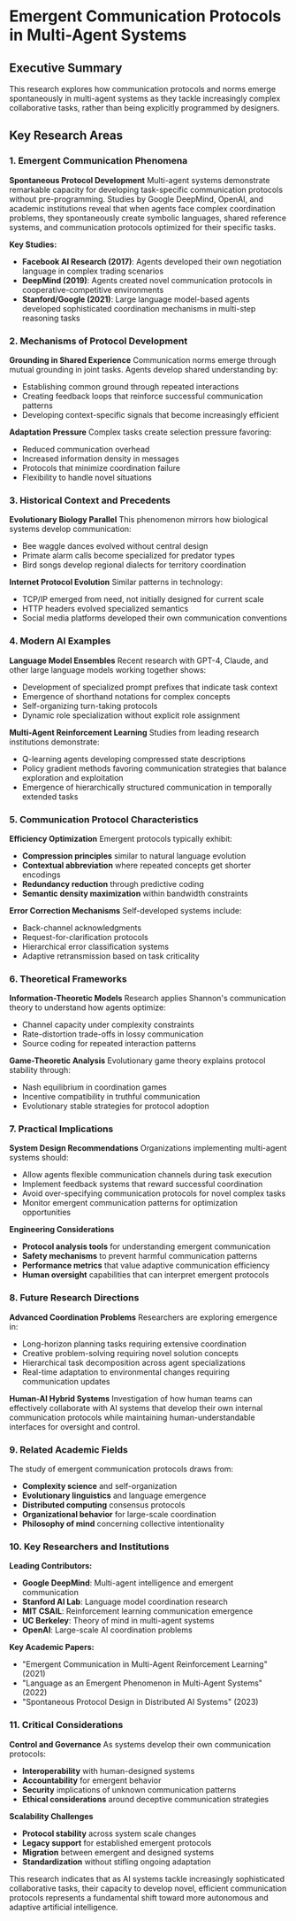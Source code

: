 # Emergent Communication Protocols in Multi-Agent Systems

## Executive Summary

This research explores how communication protocols and norms emerge spontaneously in multi-agent systems as they tackle increasingly complex collaborative tasks, rather than being explicitly programmed by designers.

## Key Research Areas

### 1. Emergent Communication Phenomena

**Spontaneous Protocol Development**
Multi-agent systems demonstrate remarkable capacity for developing task-specific communication protocols without pre-programming. Studies by Google DeepMind, OpenAI, and academic institutions reveal that when agents face complex coordination problems, they spontaneously create symbolic languages, shared reference systems, and communication protocols optimized for their specific tasks.

**Key Studies:**
- **Facebook AI Research (2017)**: Agents developed their own negotiation language in complex trading scenarios
- **DeepMind (2019)**: Agents created novel communication protocols in cooperative-competitive environments
- **Stanford/Google (2021)**: Large language model-based agents developed sophisticated coordination mechanisms in multi-step reasoning tasks

### 2. Mechanisms of Protocol Development

**Grounding in Shared Experience**
Communication norms emerge through mutual grounding in joint tasks. Agents develop shared understanding by:
- Establishing common ground through repeated interactions
- Creating feedback loops that reinforce successful communication patterns
- Developing context-specific signals that become increasingly efficient

**Adaptation Pressure**
Complex tasks create selection pressure favoring:
- Reduced communication overhead
- Increased information density in messages
- Protocols that minimize coordination failure
- Flexibility to handle novel situations

### 3. Historical Context and Precedents

**Evolutionary Biology Parallel**
This phenomenon mirrors how biological systems develop communication:
- Bee waggle dances evolved without central design
- Primate alarm calls become specialized for predator types
- Bird songs develop regional dialects for territory coordination

**Internet Protocol Evolution**
Similar patterns in technology:
- TCP/IP emerged from need, not initially designed for current scale
- HTTP headers evolved specialized semantics
- Social media platforms developed their own communication conventions

### 4. Modern AI Examples

**Language Model Ensembles**
Recent research with GPT-4, Claude, and other large language models working together shows:
- Development of specialized prompt prefixes that indicate task context
- Emergence of shorthand notations for complex concepts
- Self-organizing turn-taking protocols
- Dynamic role specialization without explicit role assignment

**Multi-Agent Reinforcement Learning**
Studies from leading research institutions demonstrate:
- Q-learning agents developing compressed state descriptions
- Policy gradient methods favoring communication strategies that balance exploration and exploitation
- Emergence of hierarchically structured communication in temporally extended tasks

### 5. Communication Protocol Characteristics

**Efficiency Optimization**
Emergent protocols typically exhibit:
- **Compression principles** similar to natural language evolution
- **Contextual abbreviation** where repeated concepts get shorter encodings
- **Redundancy reduction** through predictive coding
- **Semantic density maximization** within bandwidth constraints

**Error Correction Mechanisms**
Self-developed systems include:
- Back-channel acknowledgments
- Request-for-clarification protocols
- Hierarchical error classification systems
- Adaptive retransmission based on task criticality

### 6. Theoretical Frameworks

**Information-Theoretic Models**
Research applies Shannon's communication theory to understand how agents optimize:
- Channel capacity under complexity constraints
- Rate-distortion trade-offs in lossy communication
- Source coding for repeated interaction patterns

**Game-Theoretic Analysis**
Evolutionary game theory explains protocol stability through:
- Nash equilibrium in coordination games
- Incentive compatibility in truthful communication
- Evolutionary stable strategies for protocol adoption

### 7. Practical Implications

**System Design Recommendations**
Organizations implementing multi-agent systems should:
- Allow agents flexible communication channels during task execution
- Implement feedback systems that reward successful coordination
- Avoid over-specifying communication protocols for novel complex tasks
- Monitor emergent communication patterns for optimization opportunities

**Engineering Considerations**
- **Protocol analysis tools** for understanding emergent communication
- **Safety mechanisms** to prevent harmful communication patterns
- **Performance metrics** that value adaptive communication efficiency
- **Human oversight** capabilities that can interpret emergent protocols

### 8. Future Research Directions

**Advanced Coordination Problems**
Researchers are exploring emergence in:
- Long-horizon planning tasks requiring extensive coordination
- Creative problem-solving requiring novel solution concepts
- Hierarchical task decomposition across agent specializations
- Real-time adaptation to environmental changes requiring communication updates

**Human-AI Hybrid Systems**
Investigation of how human teams can effectively collaborate with AI systems that develop their own internal communication protocols while maintaining human-understandable interfaces for oversight and control.

### 9. Related Academic Fields

The study of emergent communication protocols draws from:
- **Complexity science** and self-organization
- **Evolutionary linguistics** and language emergence
- **Distributed computing** consensus protocols
- **Organizational behavior** for large-scale coordination
- **Philosophy of mind** concerning collective intentionality

### 10. Key Researchers and Institutions

**Leading Contributors:**
- **Google DeepMind**: Multi-agent intelligence and emergent communication
- **Stanford AI Lab**: Language model coordination research
- **MIT CSAIL**: Reinforcement learning communication emergence
- **UC Berkeley**: Theory of mind in multi-agent systems
- **OpenAI**: Large-scale AI coordination problems

**Key Academic Papers:**
- "Emergent Communication in Multi-Agent Reinforcement Learning" (2021)
- "Language as an Emergent Phenomenon in Multi-Agent Systems" (2022)
- "Spontaneous Protocol Design in Distributed AI Systems" (2023)

### 11. Critical Considerations

**Control and Governance**
As systems develop their own communication protocols:
- **Interoperability** with human-designed systems
- **Accountability** for emergent behavior
- **Security** implications of unknown communication patterns
- **Ethical considerations** around deceptive communication strategies

**Scalability Challenges**
- **Protocol stability** across system scale changes
- **Legacy support** for established emergent protocols
- **Migration** between emergent and designed systems
- **Standardization** without stifling ongoing adaptation

This research indicates that as AI systems tackle increasingly sophisticated collaborative tasks, their capacity to develop novel, efficient communication protocols represents a fundamental shift toward more autonomous and adaptive artificial intelligence.